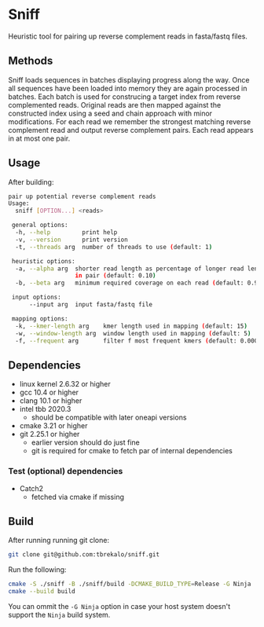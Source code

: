 # Sniff

Heuristic tool for pairing up reverse complement reads in fasta/fastq files.

## Methods

Sniff loads sequences in batches displaying progress along the way. Once all sequences have been loaded into memory they are again processed in batches. Each batch is used for construcing a target index from reverse complemented reads. Original reads are then mapped against the constructed index
using a seed and chain approach with minor modifications. For each read we remember the strongest matching reverse complement read and output reverse complement pairs. Each read appears in at most one pair.

## Usage

After building:

```bash
pair up potential reverse complement reads
Usage:
  sniff [OPTION...] <reads>

 general options:
  -h, --help         print help
  -v, --version      print version
  -t, --threads arg  number of threads to use (default: 1)

 heuristic options:
  -a, --alpha arg  shorter read length as percentage of longer read lenght 
                   in pair (default: 0.10)
  -b, --beta arg   minimum required coverage on each read (default: 0.98)

 input options:
      --input arg  input fasta/fastq file

 mapping options:
  -k, --kmer-length arg    kmer length used in mapping (default: 15)
  -w, --window-length arg  window length used in mapping (default: 5)
  -f, --frequent arg       filter f most frequent kmers (default: 0.0002)

```

## Dependencies

- linux kernel 2.6.32 or higher
- gcc 10.4 or higher
- clang 10.1 or higher
- intel tbb 2020.3
  - should be compatible with later oneapi versions
- cmake 3.21 or higher
- git 2.25.1 or higher
  - earlier version should do just fine
  - git is required for cmake to fetch par of internal dependencies

### Test (optional) dependencies

- Catch2
  - fetched via cmake if missing

## Build

After running running git clone:

```bash
git clone git@github.com:tbrekalo/sniff.git
```

Run the following:

```bash
cmake -S ./sniff -B ./sniff/build -DCMAKE_BUILD_TYPE=Release -G Ninja
cmake --build build
```

You can ommit the `-G Ninja` option in case your host system doesn't support the `Ninja` build system.
